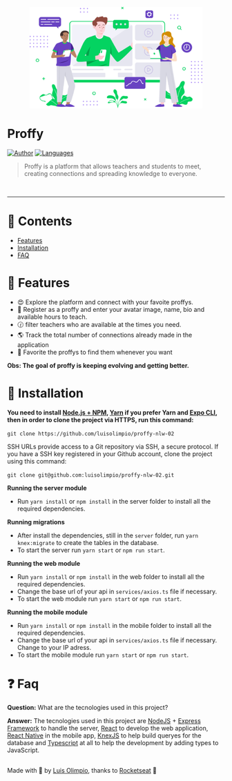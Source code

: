 ﻿<p align="center">
   <img src="web/src/assets/images/landing.svg" width="400"/>
</p>

# Proffy

[![Author](https://img.shields.io/badge/author-luisolimpio-D54F44?style=flat-square)](https://github.com/luisolimpio)
[![Languages](https://img.shields.io/github/languages/count/luisolimpio/proffy-nlw-02?color=%23D54F44&style=flat-square)](#)


> Proffy is a platform that allows teachers and students to meet, creating connections and spreading knowledge to everyone.

<br />

---

# :pushpin: Contents

* [Features](#rocket-features)
* [Installation](#construction_worker-installation)
* [FAQ](#question-faq)


# :rocket: Features

* :heart_eyes: Explore the platform and connect with your favoite proffys.
* :calendar: Register as a proffy and enter your avatar image, name, bio and available hours to teach.
* :clock130: filter teachers who are available at the times you need.
* :earth_americas: Track the total number of connections already made in the application
* :purple_heart: Favorite the proffys to find them whenever you want  

**Obs: The goal of proffy is keeping evolving and getting better.**

# :construction_worker: Installation

**You need to install [Node.js + NPM](https://nodejs.org/en/download/), [Yarn](https://yarnpkg.com/) if you prefer Yarn and [Expo CLI](https://docs.expo.io/get-started/installation/), then in order to clone the project via HTTPS, run this command:**

```git clone https://github.com/luisolimpio/proffy-nlw-02```

SSH URLs provide access to a Git repository via SSH, a secure protocol. If you have a SSH key registered in your Github account, clone the project using this command:

```git clone git@github.com:luisolimpio/proffy-nlw-02.git```

**Running the server module**

- Run ```yarn install``` or ```npm install``` in the server folder to install all the required dependencies.

**Running migrations**

- After install the dependencies, still in the ```server``` folder, run ```yarn knex:migrate``` to create the tables in the database.
- To start the server run ```yarn start``` or ```npm run start```.

**Running the web module**

- Run ```yarn install``` or ```npm install``` in the web folder to install all the required dependencies.
- Change the base url of your api in ```services/axios.ts``` file if necessary. 
- To start the web module run ```yarn start``` or ```npm run start```.

**Running the mobile module**

- Run ```yarn install``` or ```npm install``` in the mobile folder to install all the required dependencies.
- Change the base url of your api in ```services/axios.ts``` file if necessary. Change to your IP adress.
- To start the mobile module run ```yarn start``` or ```npm run start```.

# :question: Faq

**Question:** What are the tecnologies used in this project?

**Answer:** The tecnologies used in this project are [NodeJS](https://nodejs.org/en/) + [Express Framework](http://expressjs.com/en/) to handle the server, [React](https://pt-br.reactjs.org) to develop the web application, [React Native](https://reactnative.dev) in the mobile app, [KnexJS](http://knexjs.org) to help build queryes for the database and [Typescript](https://www.typescriptlang.org) at all to help the development by adding types to JavaScript.
##

Made with 💜 by [Luis Olimpio](https://github.com/luisolimpio), thanks to [Rocketseat](https://github.com/rocketseat) 🚀

